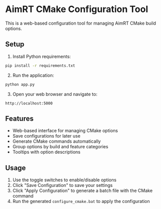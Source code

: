 # AimRT CMake Configuration Tool

This is a web-based configuration tool for managing AimRT CMake build options.

## Setup

1. Install Python requirements:
```bash
pip install -r requirements.txt
```

2. Run the application:
```bash
python app.py
```

3. Open your web browser and navigate to:
```
http://localhost:5000
```

## Features

- Web-based interface for managing CMake options
- Save configurations for later use
- Generate CMake commands automatically
- Group options by build and feature categories
- Tooltips with option descriptions

## Usage

1. Use the toggle switches to enable/disable options
2. Click "Save Configuration" to save your settings
3. Click "Apply Configuration" to generate a batch file with the CMake command
4. Run the generated `configure_cmake.bat` to apply the configuration
